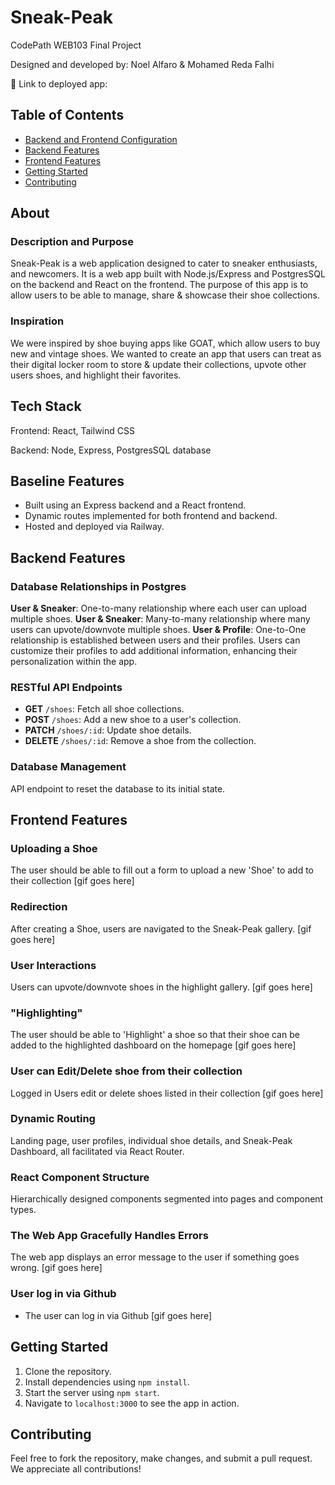 # Sneak-Peak

CodePath WEB103 Final Project

Designed and developed by: Noel Alfaro & Mohamed Reda Falhi

🔗 Link to deployed app:

## Table of Contents

- [Backend and Frontend Configuration](#baseline-features)
- [Backend Features](#backend-features)
- [Frontend Features](#frontend-features)
- [Getting Started](#getting-started)
- [Contributing](#contributing)

## About

### Description and Purpose

Sneak-Peak is a web application designed to cater to sneaker enthusiasts, and newcomers.
It is a web app built with Node.js/Express and PostgresSQL on the backend and React on the frontend.
The purpose of this app is to allow users to be able to manage, share & showcase their shoe collections.

### Inspiration

We were inspired by shoe buying apps like GOAT, which allow users to buy new and vintage shoes.
We wanted to create an app that users can treat as their digital locker room to store & update their collections, upvote other users shoes, and highlight their favorites.

## Tech Stack

Frontend: React, Tailwind CSS

Backend: Node, Express, PostgresSQL database

## Baseline Features

- Built using an Express backend and a React frontend.
- Dynamic routes implemented for both frontend and backend.
- Hosted and deployed via Railway.

## Backend Features

### Database Relationships in Postgres

**User & Sneaker**: One-to-many relationship where each user can upload multiple shoes.
**User & Sneaker**: Many-to-many relationship where many users can upvote/downvote multiple shoes.
**User & Profile**: One-to-One relationship is established between users and their profiles. Users can customize their profiles to add additional information, enhancing their personalization within the app.

<!-- 2. **User & SneakPeak Comments**: Many-to-many relationship with a join table to facilitate user comments on Sneak-Peak. -->

### RESTful API Endpoints

- **GET** `/shoes`: Fetch all shoe collections.
- **POST** `/shoes`: Add a new shoe to a user's collection.
- **PATCH** `/shoes/:id`: Update shoe details.
- **DELETE** `/shoes/:id`: Remove a shoe from the collection.

### Database Management

API endpoint to reset the database to its initial state.

## Frontend Features

### Uploading a Shoe

The user should be able to fill out a form to upload a new 'Shoe' to add to their collection
[gif goes here]

### Redirection

After creating a Shoe, users are navigated to the Sneak-Peak gallery.
[gif goes here]

### User Interactions

Users can upvote/downvote shoes in the highlight gallery.
[gif goes here]

### "Highlighting"

The user should be able to 'Highlight' a shoe so that their shoe can be added to the highlighted dashboard on the homepage
[gif goes here]

### User can Edit/Delete shoe from their collection

Logged in Users edit or delete shoes listed in their collection
[gif goes here]

### Dynamic Routing

Landing page, user profiles, individual shoe details, and Sneak-Peak Dashboard, all facilitated via React Router.

### React Component Structure

Hierarchically designed components segmented into pages and component types.

### The Web App Gracefully Handles Errors

The web app displays an error message to the user if something goes wrong.
[gif goes here]

### User log in via Github

- The user can log in via Github
  [gif goes here]

## Getting Started

1. Clone the repository.
2. Install dependencies using `npm install`.
3. Start the server using `npm start`.
4. Navigate to `localhost:3000` to see the app in action.

## Contributing

Feel free to fork the repository, make changes, and submit a pull request. We appreciate all contributions!

